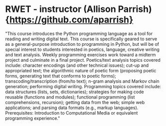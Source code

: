 # RWET - instructor (Allison Parrish){https://github.com/aparrish}

"This course introduces the Python programming language as a tool for reading and writing digital text. This course is specifically geared to serve as a general-purpose introduction to programming in Python, but will be of special interest to students interested in poetics, language, creative writing and text analysis. Weekly programming exercises work toward a midterm project and culminate in a final project. Poetics/text analysis topics covered include: character encodings (and other technical issues); cut-up and appropriated text; the algorithmic nature of poetic form (proposing poetic forms, generating text that conforms to poetic forms); transcoding/transcription (from/to text); n-gram analysis and Markov chain generation; performing digital writing. Programming topics covered include: data structures (lists, sets, dictionaries); strategies for making code reusable (functions and modules); functional programming (list comprehensions, recursion); getting data from the web; simple web applications; and parsing data formats (e.g., markup languages). Prerequisites: Introduction to Computational Media or equivalent programming experience."

